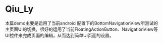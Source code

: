 # Qiu_Ly

本篇demo主要是运用了当前android 配置下的BottomNavigationView所测试的主页面UI的切换，很好的运用了当前FloatingActionButton、NavigationView等
UI控件来完成页面的编辑，从而达到简单UI页面的设置。
